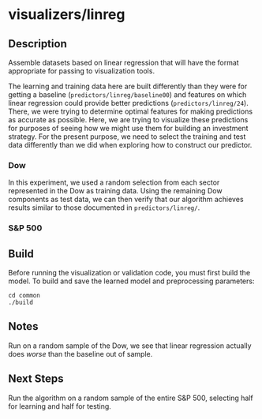 visualizers/linreg
===
Description
---
Assemble datasets based on linear regression that
will have the format appropriate for passing to
visualization tools.

The learning and training data here are built differently
than they were for getting a baseline (`predictors/linreg/baseline00`)
and features on which linear regression could provide
better predictions (`predictors/linreg/24`). There, we were trying
to determine optimal features for making predictions
as accurate as possible. Here, we are trying to visualize
these predictions for purposes of seeing how we might
use them for building an investment strategy. For the present purpose,
we need to select the training and test data differently
than we did when exploring how to construct our predictor.

### Dow
In this experiment, we used a random selection from each sector represented
in the Dow as training data. Using the remaining Dow components
as test data, we can then verify that our algorithm achieves
results similar to those documented in `predictors/linreg/`.

### S&P 500

Build
---
Before running the visualization or validation code, you must
first build the model.
To build and save the learned model and preprocessing
parameters:

    cd common
    ./build

Notes
---
Run on a random sample of the Dow, we see that linear regression
actually does *worse* than the baseline out of sample.

Next Steps
---
Run the algorithm on a random sample of the entire S&P 500, selecting
half for learning and half for testing.
